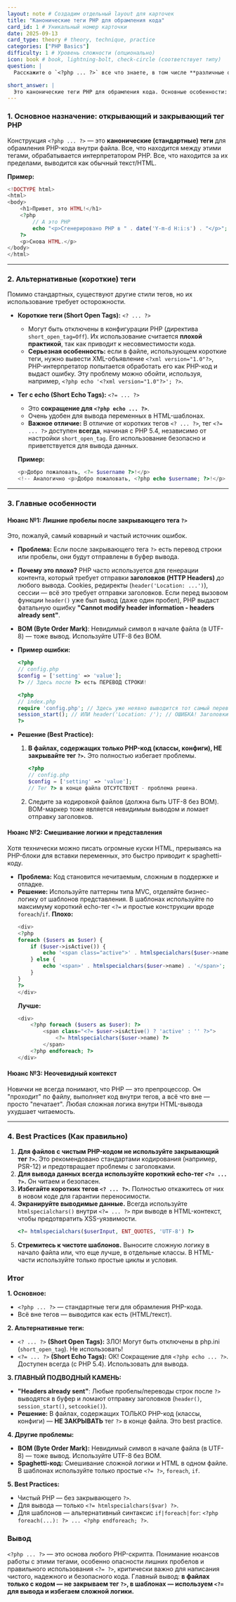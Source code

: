 ```yaml
---
layout: note # Создадим отдельный layout для карточек
title: "Канонические теги PHP для обрамления кода"
card_id: 1 # Уникальный номер карточки
date: 2025-09-13
card_type: theory # theory, technique, practice
categories: ["PHP Basics"]
difficulty: 1 # Уровень сложности (опционально)
icon: book # book, lightning-bolt, check-circle (соответствует типу)
question: |
  Расскажите о `<?php ... ?>` все что знаете, в том числе **различные особенности**.

short_answer: |
  Это канонические теги PHP для обрамления кода. Основные особенности: лишние пробелы после закрывающего тега и использование коротких тегов.
---
```

### 1. Основное назначение: открывающий и закрывающий тег PHP

Конструкция `<?php ... ?>` — это **канонические (стандартные) теги** для обрамления PHP-кода внутри файла. Все, что находится между этими тегами, обрабатывается интерпретатором PHP. Все, что находится за их пределами, выводится как обычный текст/HTML.

**Пример:**
```php
<!DOCTYPE html>
<html>
<body>
    <h1>Привет, это HTML!</h1>
    <?php
        // А это PHP
        echo "<p>Сгенерировано PHP в " . date('Y-m-d H:i:s') . "</p>";
    ?>
    <p>Снова HTML.</p>
</body>
</html>
```

---

### 2. Альтернативные (короткие) теги

Помимо стандартных, существуют другие стили тегов, но их использование требует осторожности.

*   **Короткие теги (Short Open Tags):** `<? ... ?>`
    *   Могут быть отключены в конфигурации PHP (директива `short_open_tag=Off`). Их использование считается **плохой практикой**, так как приводит к несовместимости кода.
    *   **Серьезная особенность:** если в файле, использующем короткие теги, нужно вывести XML-объявление `<?xml version="1.0"?>`, PHP-интерпретатор попытается обработать его как PHP-код и выдаст ошибку. Эту проблему можно обойти, используя, например, `<?php echo '<?xml version="1.0"?>'; ?>`.

*   **Тег с echo (Short Echo Tags):** `<?= ... ?>`
    *   Это **сокращение для `<?php echo ... ?>`**.
    *   Очень удобен для вывода переменных в HTML-шаблонах.
    *   **Важное отличие:** В отличие от коротких тегов `<? ... ?>`, тег `<?= ... ?>` доступен **всегда**, начиная с PHP 5.4, независимо от настройки `short_open_tag`. Его использование безопасно и приветствуется для вывода данных.

    **Пример:**
    ```php
    <p>Добро пожаловать, <?= $username ?>!</p>
    <!-- Аналогично <p>Добро пожаловать, <?php echo $username; ?>!</p> -->
    ```

---

### 3. Главные особенности

#### Нюанс №1: Лишние пробелы после закрывающего тега `?>`

Это, пожалуй, самый коварный и частый источник ошибок.

*   **Проблема:** Если после закрывающего тега `?>` есть перевод строки или пробелы, они будут отправлены в буфер вывода.
*   **Почему это плохо?** PHP часто используется для генерации контента, который требует отправки **заголовков (HTTP Headers)** *до* любого вывода. Cookies, редиректы (`header('Location: ...')`), сессии — всё это требует отправки заголовков. Если перед вызовом функции `header()` уже был вывод (даже один пробел), PHP выдаст фатальную ошибку **"Cannot modify header information - headers already sent"**.
*   **BOM (Byte Order Mark)**: Невидимый символ в начале файла (в UTF-8) — тоже вывод. Используйте UTF-8 без BOM.

*   **Пример ошибки:**
    ```php
    <?php
    // config.php
    $config = ['setting' => 'value'];
    ?> // Здесь после ?> есть ПЕРЕВОД СТРОКИ!
    ```
    ```php
    <?php
    // index.php
    require 'config.php'; // Здесь уже неявно выводится тот самый перевод строки
    session_start(); // ИЛИ header('Location: /'); // ОШИБКА! Заголовки уже отправлены.
    ?>
    ```

*   **Решение (Best Practice):**
    1.  **В файлах, содержащих только PHP-код (классы, конфиги), НЕ закрывайте тег `?>`.** Это полностью избегает проблемы.
        ```php
        <?php
        // config.php
        $config = ['setting' => 'value'];
        // Тег ?> в конце файла ОТСУТСТВУЕТ - проблема решена.
        ```
    2.  Следите за кодировкой файлов (должна быть UTF-8 без BOM). BOM-маркер тоже является невидимым выводом и ломает отправку заголовков.

#### Нюанс №2: Смешивание логики и представления

Хотя технически можно писать огромные куски HTML, прерываясь на PHP-блоки для вставки переменных, это быстро приводит к spaghetti-коду.

*   **Проблема:** Код становится нечитаемым, сложным в поддержке и отладке.
*   **Решение:** Используйте паттерны типа MVC, отделяйте бизнес-логику от шаблонов представления. В шаблонах используйте по максимуму короткий echo-тег `<?=` и простые конструкции вроде `foreach`/`if`.
    **Плохо:**
    ```php
    <div>
    <?php
    foreach ($users as $user) {
        if ($user->isActive()) {
            echo '<span class="active">' . htmlspecialchars($user->name) . '</span>';
        } else {
            echo '<span>' . htmlspecialchars($user->name) . '</span>';
        }
    }
    ?>
    </div>
    ```
    **Лучше:**
    ```php
    <div>
        <?php foreach ($users as $user): ?>
            <span class="<?= $user->isActive() ? 'active' : '' ?>">
                <?= htmlspecialchars($user->name) ?>
            </span>
        <?php endforeach; ?>
    </div>
    ```

#### Нюанс №3: Неочевидный контекст

Новички не всегда понимают, что PHP — это препроцессор. Он "проходит" по файлу, выполняет код внутри тегов, а всё что вне — просто "печатает". Любая сложная логика внутри HTML-вывода ухудшает читаемость.

---

### 4. Best Practices (Как правильно)

1.  **Для файлов с чистым PHP-кодом не используйте закрывающий тег `?>`.** Это рекомендовано стандартами кодирования (например, PSR-12) и предотвращает проблемы с заголовками.
2.  **Для вывода данных всегда используйте короткий echo-тег `<?= ... ?>`.** Он читаем и безопасен.
3.  **Избегайте коротких тегов `<? ... ?>`.** Полностью откажитесь от них в новом коде для гарантии переносимости.
4.  **Экранируйте выводимые данные.** Всегда используйте `htmlspecialchars()` внутри `<?= ... ?>` при выводе в HTML-контекст, чтобы предотвратить XSS-уязвимости.
    ```php
    <?= htmlspecialchars($userInput, ENT_QUOTES, 'UTF-8') ?>
    ```
5.  **Стремитесь к чистоте шаблонов.** Выносите сложную логику в начало файла или, что еще лучше, в отдельные классы. В HTML-части используйте только простые циклы и условия.

### Итог

**1. Основное:**
*   `<?php ... ?>` — стандартные теги для обрамления PHP-кода.
*   Всё вне тегов — выводится как есть (HTML/текст).

**2. Альтернативные теги:**
*   `<? ... ?>` **(Short Open Tags):** ЗЛО! Могут быть отключены в php.ini (`short_open_tag`). Не использовать!
*   `<?= ... ?>` **(Short Echo Tags):** ОК! Сокращение для `<?php echo ... ?>`. Доступен всегда (с PHP 5.4). Использовать для вывода.

**3. ГЛАВНЫЙ ПОДВОДНЫЙ КАМЕНЬ:**
*   **"Headers already sent"**: Любые пробелы/переводы строк после `?>` выводятся в буфер и ломают отправку заголовков (`header()`, `session_start()`, `setcookie()`).
*   **Решение:** В файлах, содержащих ТОЛЬКО PHP-код (классы, конфиги) — **НЕ ЗАКРЫВАТЬ** тег `?>` в конце файла. Это best practice.

**4. Другие проблемы:**
*   **BOM (Byte Order Mark):** Невидимый символ в начале файла (в UTF-8) — тоже вывод. Используйте UTF-8 без BOM.
*   **Spaghetti-код:** Смешивание сложной логики и HTML в одном файле. В шаблонах используйте только простые `<?= ?>`, `foreach`, `if`.

**5. Best Practices:**
*   Чистый PHP — без закрывающего `?>`.
*   Для вывода — только `<?= htmlspecialchars($var) ?>`.
*   Для шаблонов — альтернативный синтаксис `if|foreach|for`: `<?php foreach(...): ?> ... <?php endforeach; ?>`.


### Вывод

`<?php ... ?>` — это основа любого PHP-скрипта. Понимание нюансов работы с этими тегами, особенно опасности лишних пробелов и правильного использования `<?= ?>`, критически важно для написания чистого, надежного и безопасного кода. Главный вывод: **в файлах только с кодом — не закрываем тег `?>`, в шаблонах — используем `<?=` для вывода и избегаем сложной логики.**
